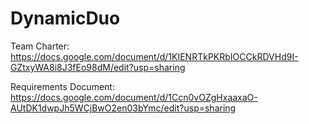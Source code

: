 # DynamicDuo

Team Charter: https://docs.google.com/document/d/1KIENRTkPKRbIOCCkRDVHd9I-GZtxyWA8i8J3fEo98dM/edit?usp=sharing 

Requirements Document: https://docs.google.com/document/d/1Ccn0vOZgHxaaxaO-AUtDK1dwpJh5WCjBwO2en03bYmc/edit?usp=sharing 
